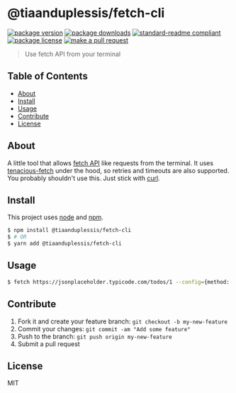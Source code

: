 
# @tiaanduplessis/fetch-cli
[![package version](https://img.shields.io/npm/v/@tiaanduplessis/fetch-cli.svg?style=flat-square)](https://npmjs.org/package/@tiaanduplessis/fetch-cli)
[![package downloads](https://img.shields.io/npm/dm/@tiaanduplessis/fetch-cli.svg?style=flat-square)](https://npmjs.org/package/@tiaanduplessis/fetch-cli)
[![standard-readme compliant](https://img.shields.io/badge/readme%20style-standard-brightgreen.svg?style=flat-square)](https://github.com/RichardLitt/standard-readme)
[![package license](https://img.shields.io/npm/l/@tiaanduplessis/fetch-cli.svg?style=flat-square)](https://npmjs.org/package/@tiaanduplessis/fetch-cli)
[![make a pull request](https://img.shields.io/badge/PRs-welcome-brightgreen.svg?style=flat-square)](http://makeapullrequest.com)

> Use fetch API from your terminal

## Table of Contents


- [About](#about)
- [Install](#install)
- [Usage](#usage)
- [Contribute](#contribute)
- [License](#License)

## About

A little tool that allows [fetch API](https://developer.mozilla.org/en-US/docs/Web/API/Fetch_API) like requests from the terminal. It uses [tenacious-fetch](https://github.com/tiaanduplessis/tenacious-fetch) under the hood, so retries and timeouts are also supported. You probably shouldn't use this. Just stick with [curl](https://curl.haxx.se/). 

## Install

This project uses [node](https://nodejs.org) and [npm](https://www.npmjs.com). 

```sh
$ npm install @tiaanduplessis/fetch-cli
$ # OR
$ yarn add @tiaanduplessis/fetch-cli
```

## Usage

```sh
$ fetch https://jsonplaceholder.typicode.com/todos/1 --config={method: "Post"}
```


## Contribute

1. Fork it and create your feature branch: `git checkout -b my-new-feature`
2. Commit your changes: `git commit -am "Add some feature"`
3. Push to the branch: `git push origin my-new-feature`
4. Submit a pull request

## License

MIT
    